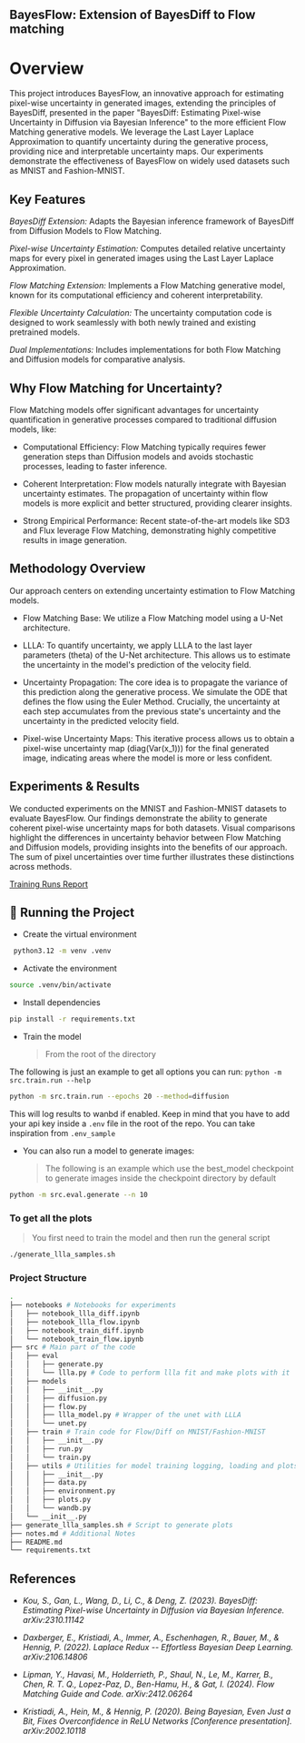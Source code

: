 ## BayesFlow: Extension of BayesDiff to Flow matching

# Overview
This project introduces BayesFlow, an innovative approach for estimating pixel-wise uncertainty in generated images, extending the principles of BayesDiff, presented in the paper "BayesDiff: Estimating Pixel-wise Uncertainty in Diffusion via Bayesian Inference" to the more efficient Flow Matching generative models. We leverage the Last Layer Laplace Approximation to quantify uncertainty during the generative process, providing nice and interpretable uncertainty maps. Our experiments demonstrate the effectiveness of BayesFlow on widely used datasets such as MNIST and Fashion-MNIST.

## Key Features
*BayesDiff Extension:* Adapts the Bayesian inference framework of BayesDiff from Diffusion Models to Flow Matching.

*Pixel-wise Uncertainty Estimation:* Computes detailed relative uncertainty maps for every pixel in generated images using the Last Layer Laplace Approximation.

*Flow Matching Extension:* Implements a Flow Matching generative model, known for its computational efficiency and coherent interpretability.

*Flexible Uncertainty Calculation:* The uncertainty computation code is designed to work seamlessly with both newly trained and existing pretrained models.

*Dual Implementations:* Includes implementations for both Flow Matching and Diffusion models for comparative analysis.

## Why Flow Matching for Uncertainty?
Flow Matching models offer significant advantages for uncertainty quantification in generative processes compared to traditional diffusion models, like:

- Computational Efficiency: Flow Matching typically requires fewer generation steps than Diffusion models and avoids stochastic processes, leading to faster inference.

- Coherent Interpretation: Flow models naturally integrate with Bayesian uncertainty estimates. The propagation of uncertainty within flow models is more explicit and better structured, providing clearer insights.


- Strong Empirical Performance: Recent state-of-the-art models like SD3 and Flux leverage Flow Matching, demonstrating highly competitive results in image generation.

## Methodology Overview
Our approach centers on extending uncertainty estimation to Flow Matching models.

- Flow Matching Base: We utilize a Flow Matching model using a U-Net architecture.

- LLLA: To quantify uncertainty, we apply LLLA to the last layer parameters (theta) of the U-Net architecture. This allows us to estimate the uncertainty in the model's prediction of the velocity field.

- Uncertainty Propagation: The core idea is to propagate the variance of this prediction along the generative process. We simulate the ODE that defines the flow using the Euler Method. Crucially, the uncertainty at each step accumulates from the previous state's uncertainty and the uncertainty in the predicted velocity field.

- Pixel-wise Uncertainty Maps: This iterative process allows us to obtain a pixel-wise uncertainty map (diag(Var(x_1))) for the final generated image, indicating areas where the model is more or less confident.

## Experiments & Results
We conducted experiments on the MNIST and Fashion-MNIST datasets to evaluate BayesFlow. Our findings demonstrate the ability to generate coherent pixel-wise uncertainty maps for both datasets. Visual comparisons highlight the differences in uncertainty behavior between Flow Matching and Diffusion models, providing insights into the benefits of our approach. The sum of pixel uncertainties over time further illustrates these distinctions across methods.

[Training Runs Report](https://api.wandb.ai/links/jac-zac/h0ack55v)

## 🧪 Running the Project

- Create the virtual environment

```bash
 python3.12 -m venv .venv
```

- Activate the environment

```bash
source .venv/bin/activate
```

- Install dependencies

```bash
pip install -r requirements.txt
```

- Train the model
  > From the root of the directory

The following is just an example to get all options you can run: `python -m src.train.run --help`

```bash
python -m src.train.run --epochs 20 --method=diffusion
```

This will log results to wanbd if enabled. Keep in mind that you have to add your api key inside a `.env` file in the root of the repo. You can take inspiration from `.env_sample`

- You can also run a model to generate images:
  > The following is an example which use the best_model checkpoint to generate images inside the checkpoint directory by default

```bash
python -m src.eval.generate --n 10
```

### To get all the plots

> You first need to train the model and then run the general script

```bash
./generate_llla_samples.sh
```

### Project Structure

```bash
.
├── notebooks # Notebooks for experiments
│   ├── notebook_llla_diff.ipynb
│   ├── notebook_llla_flow.ipynb
│   ├── notebook_train_diff.ipynb
│   └── notebook_train_flow.ipynb
├── src # Main part of the code
│   ├── eval
│   │   ├── generate.py
│   │   └── llla.py # Code to perform llla fit and make plots with it
│   ├── models
│   │   ├── __init__.py
│   │   ├── diffusion.py
│   │   ├── flow.py
│   │   ├── llla_model.py # Wrapper of the unet with LLLA
│   │   └── unet.py
│   ├── train # Train code for Flow/Diff on MNIST/Fashion-MNIST
│   │   ├── __init__.py
│   │   ├── run.py
│   │   └── train.py
│   ├── utils # Utilities for model training logging, loading and plots
│   │   ├── __init__.py
│   │   ├── data.py
│   │   ├── environment.py
│   │   ├── plots.py
│   │   └── wandb.py
│   └── __init__.py
├── generate_llla_samples.sh # Script to generate plots
├── notes.md # Additional Notes
├── README.md
└── requirements.txt
```

## References

- _Kou, S., Gan, L., Wang, D., Li, C., & Deng, Z. (2023). BayesDiff: Estimating Pixel-wise Uncertainty in Diffusion via Bayesian Inference. arXiv:2310.11142_

- _Daxberger, E., Kristiadi, A., Immer, A., Eschenhagen, R., Bauer, M., & Hennig, P. (2022). Laplace Redux -- Effortless Bayesian Deep Learning. arXiv:2106.14806_

- _Lipman, Y., Havasi, M., Holderrieth, P., Shaul, N., Le, M., Karrer, B., Chen, R. T. Q., Lopez-Paz, D., Ben-Hamu, H., & Gat, I. (2024). Flow Matching Guide and Code. arXiv:2412.06264_

- _Kristiadi, A., Hein, M., & Hennig, P. (2020). Being Bayesian, Even Just a Bit, Fixes Overconfidence in ReLU Networks [Conference presentation]. arXiv:2002.10118_
